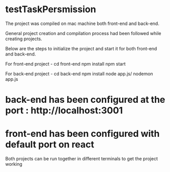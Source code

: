 # testTaskPersmission

The project was compiled on mac machine both front-end and back-end. 

General project creation and compilation process had been followed while creating projects.

Below are the steps to initialize the project and start it for both front-end and back-end.

For front-end project - 
cd front-end
npm install
npm start

For back-end project -
cd back-end
npm install
node app.js/ nodemon app.js

# back-end has been configured at the port : http://localhost:3001

# front-end has been configured with default port on react

Both projects can be run together in different terminals to get the project working 
